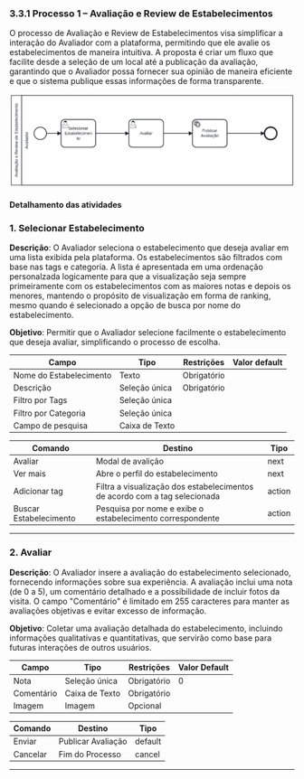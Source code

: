    ### 3.3.1 Processo 1 – Avaliação e Review de Estabelecimentos

O processo de Avaliação e Review de Estabelecimentos visa simplificar a interação do Avaliador com a plataforma, permitindo que ele avalie os estabelecimentos de maneira intuitiva. A proposta é criar um fluxo que facilite desde a seleção de um local até a publicação da avaliação, garantindo que o Avaliador possa fornecer sua opinião de maneira eficiente e que o sistema publique essas informações de forma transparente.

![avaliacao_](images/processo-avaliacao-e-review-de-estabelecimento.svg)


#### Detalhamento das atividades


### 1. **Selecionar Estabelecimento**
**Descrição**: O Avaliador seleciona o estabelecimento que deseja avaliar em uma lista exibida pela plataforma. Os estabelecimentos são filtrados com base nas tags e categoria. A lista é apresentada em uma ordenação personalzada logicamente para que a visualização seja sempre primeiramente com os estabelecimentos com as maiores notas e depois os menores, mantendo o propósito de visualização em forma de ranking, mesmo quando é selecionado a opção de busca por nome do estabelecimento.
  
**Objetivo**: Permitir que o Avaliador selecione facilmente o estabelecimento que deseja avaliar, simplificando o processo de escolha.
     
| **Campo**                  | **Tipo**           | **Restrições**                            | **Valor default**                  |
|-------------------------|----------------|---------------------------------------|--------------------------------|
| Nome do Estabelecimento      | Texto | Obrigatório |                              |
| Descrição     | Seleção única  | Obrigatório |                              |
| Filtro por Tags | Seleção única |           |                 |
| Filtro por Categoria | Seleção única |           |                 |
| Campo de pesquisa | Caixa de Texto |           |                 |


| **Comando**           | **Destino**                             | **Tipo** |
|-----------------------|-----------------------------------------|----------|
| Avaliar               | Modal de avalição                         | next     |
| Ver mais              | Abre o perfil do estabelecimento          | next   |
| Adicionar tag         | Filtra a visualização dos estabelecimentos de acordo com a tag selecionada                 | action   |
| Buscar Estabelecimento  | Pesquisa por nome e exibe o estabelecimento correspondente  | action   |

---

### 2. **Avaliar**
**Descrição**: O Avaliador insere a avaliação do estabelecimento selecionado, fornecendo informações sobre sua experiência. A avaliação inclui uma nota (de 0 a 5), um comentário detalhado e a possibilidade de incluir fotos da visita. O campo "Comentário" é limitado em 255 caracteres para manter as avaliações objetivas e evitar excesso de informação.
     
**Objetivo**: Coletar uma avaliação detalhada do estabelecimento, incluindo informações qualitativas e quantitativas, que servirão como base para futuras interações de outros usuários.


| **Campo**             | **Tipo**           | **Restrições**          | **Valor Default**      | 
|-----------------------|------------------- |--------------------------|------------------------|
| Nota                  | Seleção única      | Obrigatório              | 0                      |
| Comentário            | Caixa de Texto     | Obrigatório             |                        |
| Imagem                | Imagem             | Opcional                         |                        |


| **Comando**           | **Destino**                             | **Tipo** |
|-----------------------|-----------------------------------------|----------|
| Enviar                | Publicar Avaliação                      | default  |
| Cancelar              | Fim do Processo                         | cancel  |

---
